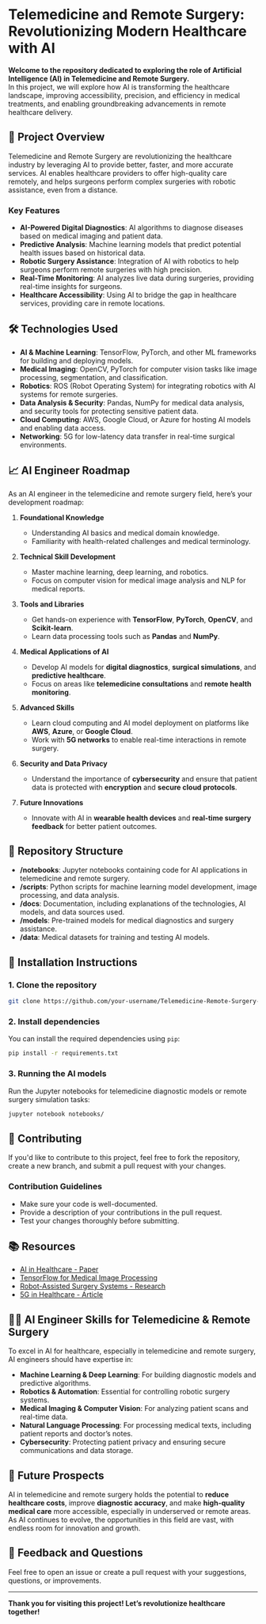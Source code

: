

# **Telemedicine and Remote Surgery: Revolutionizing Modern Healthcare with AI**

**Welcome to the repository dedicated to exploring the role of Artificial Intelligence (AI) in Telemedicine and Remote Surgery.**  
In this project, we will explore how AI is transforming the healthcare landscape, improving accessibility, precision, and efficiency in medical treatments, and enabling groundbreaking advancements in remote healthcare delivery.

## 🚀 **Project Overview**

Telemedicine and Remote Surgery are revolutionizing the healthcare industry by leveraging AI to provide better, faster, and more accurate services. AI enables healthcare providers to offer high-quality care remotely, and helps surgeons perform complex surgeries with robotic assistance, even from a distance.

### **Key Features**  
- **AI-Powered Digital Diagnostics**: AI algorithms to diagnose diseases based on medical imaging and patient data.
- **Predictive Analysis**: Machine learning models that predict potential health issues based on historical data.
- **Robotic Surgery Assistance**: Integration of AI with robotics to help surgeons perform remote surgeries with high precision.
- **Real-Time Monitoring**: AI analyzes live data during surgeries, providing real-time insights for surgeons.
- **Healthcare Accessibility**: Using AI to bridge the gap in healthcare services, providing care in remote locations.

## 🛠️ **Technologies Used**

- **AI & Machine Learning**: TensorFlow, PyTorch, and other ML frameworks for building and deploying models.
- **Medical Imaging**: OpenCV, PyTorch for computer vision tasks like image processing, segmentation, and classification.
- **Robotics**: ROS (Robot Operating System) for integrating robotics with AI systems for remote surgeries.
- **Data Analysis & Security**: Pandas, NumPy for medical data analysis, and security tools for protecting sensitive patient data.
- **Cloud Computing**: AWS, Google Cloud, or Azure for hosting AI models and enabling data access.
- **Networking**: 5G for low-latency data transfer in real-time surgical environments.

## 📈 **AI Engineer Roadmap**

As an AI engineer in the telemedicine and remote surgery field, here’s your development roadmap:

1. **Foundational Knowledge**  
   - Understanding AI basics and medical domain knowledge.  
   - Familiarity with health-related challenges and medical terminology.

2. **Technical Skill Development**  
   - Master machine learning, deep learning, and robotics.
   - Focus on computer vision for medical image analysis and NLP for medical reports.

3. **Tools and Libraries**  
   - Get hands-on experience with **TensorFlow**, **PyTorch**, **OpenCV**, and **Scikit-learn**.  
   - Learn data processing tools such as **Pandas** and **NumPy**.

4. **Medical Applications of AI**  
   - Develop AI models for **digital diagnostics**, **surgical simulations**, and **predictive healthcare**.  
   - Focus on areas like **telemedicine consultations** and **remote health monitoring**.

5. **Advanced Skills**  
   - Learn cloud computing and AI model deployment on platforms like **AWS**, **Azure**, or **Google Cloud**.  
   - Work with **5G networks** to enable real-time interactions in remote surgery.

6. **Security and Data Privacy**  
   - Understand the importance of **cybersecurity** and ensure that patient data is protected with **encryption** and **secure cloud protocols**.

7. **Future Innovations**  
   - Innovate with AI in **wearable health devices** and **real-time surgery feedback** for better patient outcomes.

## 📂 **Repository Structure**

- **/notebooks**: Jupyter notebooks containing code for AI applications in telemedicine and remote surgery.
- **/scripts**: Python scripts for machine learning model development, image processing, and data analysis.
- **/docs**: Documentation, including explanations of the technologies, AI models, and data sources used.
- **/models**: Pre-trained models for medical diagnostics and surgery assistance.
- **/data**: Medical datasets for training and testing AI models.

## 🔧 **Installation Instructions**

### 1. Clone the repository
```bash
git clone https://github.com/your-username/Telemedicine-Remote-Surgery-AI.git
```

### 2. Install dependencies
You can install the required dependencies using `pip`:
```bash
pip install -r requirements.txt
```

### 3. Running the AI models
Run the Jupyter notebooks for telemedicine diagnostic models or remote surgery simulation tasks:
```bash
jupyter notebook notebooks/
```

## 📝 **Contributing**

If you'd like to contribute to this project, feel free to fork the repository, create a new branch, and submit a pull request with your changes.

### **Contribution Guidelines**  
- Make sure your code is well-documented.
- Provide a description of your contributions in the pull request.
- Test your changes thoroughly before submitting.

## 📚 **Resources**

- [AI in Healthcare - Paper](https://www.example-link.com)
- [TensorFlow for Medical Image Processing](https://www.tensorflow.org)
- [Robot-Assisted Surgery Systems - Research](https://www.research-paper.com)
- [5G in Healthcare - Article](https://www.example-link.com)

## 👨‍💻 **AI Engineer Skills for Telemedicine & Remote Surgery**

To excel in AI for healthcare, especially in telemedicine and remote surgery, AI engineers should have expertise in:

- **Machine Learning & Deep Learning**: For building diagnostic models and predictive algorithms.
- **Robotics & Automation**: Essential for controlling robotic surgery systems.
- **Medical Imaging & Computer Vision**: For analyzing patient scans and real-time data.
- **Natural Language Processing**: For processing medical texts, including patient reports and doctor’s notes.
- **Cybersecurity**: Protecting patient privacy and ensuring secure communications and data storage.

## 🔮 **Future Prospects**

AI in telemedicine and remote surgery holds the potential to **reduce healthcare costs**, improve **diagnostic accuracy**, and make **high-quality medical care** more accessible, especially in underserved or remote areas. As AI continues to evolve, the opportunities in this field are vast, with endless room for innovation and growth.

## 💬 **Feedback and Questions**

Feel free to open an issue or create a pull request with your suggestions, questions, or improvements.

---

**Thank you for visiting this project! Let’s revolutionize healthcare together!**



